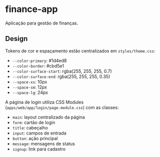 # finance-app
Aplicação para gestão de finanças.

## Design

Tokens de cor e espaçamento estão centralizados em `styles/theme.css`:

- `--color-primary`: #1d4ed8
- `--color-border`: #cbd5e1
- `--color-surface-start`: rgba(255, 255, 255, 0.7)
- `--color-surface-end`: rgba(255, 255, 255, 0.35)
- `--space-xs`: 10px
- `--space-sm`: 12px
- `--space-lg`: 24px

A página de login utiliza CSS Modules (`apps/web/app/login/page.module.css`) com as classes:

- `main`: layout centralizado da página
- `form`: cartão de login
- `title`: cabeçalho
- `input`: campos de entrada
- `button`: ação principal
- `message`: mensagens de status
- `signup`: link para cadastro
